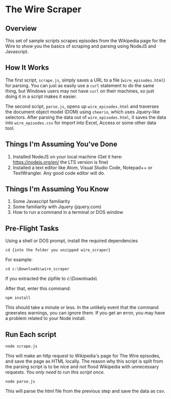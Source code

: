 # The Wire Scraper


## Overview

This set of sample scripts scrapes episodes from the Wikipedia page for the Wire to show you the basics of scraping and parsing using NodeJS and Javascript.


## How It Works

The first script, `scrape.js`, simply saves a URL to a file (`wire_episodes.html`) for parsing. You can just as easily use a `curl` statement to do the same thing, but Windows users may not have `curl` on their machines, so just doing it in a script makes it easier.

The second script, `parse.js`, opens up `wire_episodes.html` and traverses the document object model (DOM) using `cheerio`, which uses Jquery-like selectors. After parsing the data out of `wire_episodes.html`, it saves the data into `wire_episodes.csv` for import into Excel, Access or some other data tool.


## Things I'm Assuming You've Done

1. Installed NodeJS on your local machine (Get it here: https://nodejs.org/en/ the LTS version is fine)
2. Installed a text editor like Atom, Visual Studio Code, Notepad++ or TextWrangler. Any good code editor will do.


## Things I'm Assuming You Know

1. Some Javascript familiarity
2. Some familiarity with Jquery (jquery.com)
3. How to run a command in a terminal or DOS window


## Pre-Flight Tasks

Using a shell or DOS prompt, install the required dependencies

`cd {into the folder you unzipped wire_scraper}`

For example:

`cd c:\Downloads\wire_scraper`

If you extracted the zipfile to c:\Downloads\

After that, enter this command:

`npm install`

This should take a minute or less. In the unlikely event that the command gneerates warnings, you can ignore them. If you get an error, you may have a problem related to your Node install.

## Run Each script

`node scrape.js`

This will make an http request to Wikipedia's page for The Wire episodes, and save the page as HTML locally. The reason why this script is split from the parsing script is to be nice and not flood Wikipedia with unnecessary requests. *You only need to run this script once.*

`node parse.js`

This will parse the html file from the previous step and save the data as csv.
